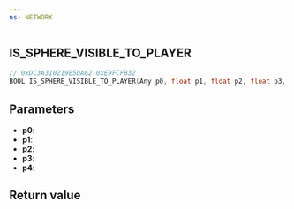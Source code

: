 ```yaml
---
ns: NETWORK
---
```

## IS_SPHERE_VISIBLE_TO_PLAYER

```c
// 0xDC3A310219E5DA62 0xE9FCFB32
BOOL IS_SPHERE_VISIBLE_TO_PLAYER(Any p0, float p1, float p2, float p3, float p4);
```


## Parameters
* **p0**: 
* **p1**: 
* **p2**: 
* **p3**: 
* **p4**: 

## Return value
